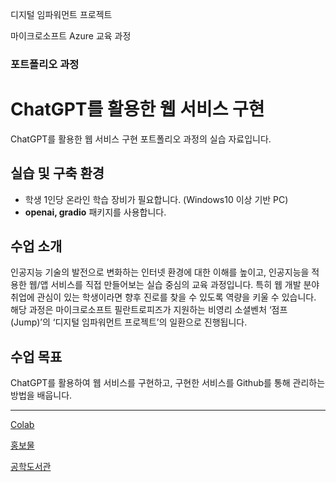 디지털 임파워먼트 프로젝트 

마이크로소프트 Azure 교육 과정

### 포트폴리오 과정
# ChatGPT를 활용한 웹 서비스 구현 

ChatGPT를 활용한 웹 서비스 구현 포트폴리오 과정의 실습 자료입니다.

## 실습 및 구축 환경
- 학생 1인당 온라인 학습 장비가 필요합니다. (Windows10 이상 기반 PC)
- **openai, gradio** 패키지를 사용합니다.
  
## 수업 소개
인공지능 기술의 발전으로 변화하는 인터넷 환경에 대한 이해를 높이고, 인공지능을 적용한 웹/앱 서비스를 직접 만들어보는 실습 중심의 교육 과정입니다. 
특히 웹 개발 분야 취업에 관심이 있는 학생이라면 향후 진로를 찾을 수 있도록 역량을 키울 수 있습니다. 
해당 과정은 마이크로소프트 필란트로피즈가 지원하는 비영리 소셜벤처 ‘점프(Jump)’의 ‘디지털 임파워먼트 프로젝트’의 일환으로 진행됩니다.

## 수업 목표
ChatGPT를 활용하여 웹 서비스를 구현하고,
구현한 서비스를 Github를 통해 관리하는 방법을 배웁니다.

---

[Colab](https://colab.research.google.com/drive/1rktykAP_Deu_u6lKGVVx24HDOSh9h3pL#scrollTo=66uzye-qjmHz)

[홍보물](https://microschool.kr/MS)

[공학도서관](https://gongdo.kr/courses/gULipQ2i4DhhqCh3AbX8)
